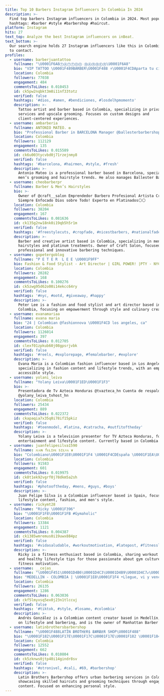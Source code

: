 ```yaml
---
title: Top 10 Barbers Instagram Influencers In Colombia In 2024
description: >-
  Find top barbers Instagram influencers in Colombia in 2024. Most popular
  hashtags: #barber #style #barbershop #haircut.
platform: Instagram
hits: 27
text_top: Analyze the best Instagram influencers on inBeat.
text_bottom: >-
  Our search engine holds 27 Instagram influencers like this in Colombia for you
  to contact.
profiles:
  - username: barberjuantattoo
    fullname: "\U0001F6A8ⓉⒶⓉⓉⓄⓄ ⒷⒶⓇⒷⒺⓇ\U0001F6A8"
    bio: "VIP TATTOO \U0001F489BARBER\U0001F488 ⬇️\U0001F4CDAparta tu cita Directamente\U0001F4CD⬇️ \U0001F4E5Cotizaciones:\U0001F4F2 +57 320 540 6610 \U0001F4F2 ‼️HAS DE CADA DÍA TU OBRA MAESTRA‼️"
    location: Colombia
    followers: 77038
    engagement: 484
    commentsToLikes: 0.010453
    id: ck5pw2nqbkt3m0i11nf33totz
    verified: false
    hashtags: '#dios, #amen, #bendiciones, #losdelhpmomento'
    description: >-
      Tattoo artist and barber based in Colombia, specializing in private tattoo
      services and upscale grooming. Focuses on custom designs and
      client-centered experiences.
  - username: ambarberia
    fullname: ANTONIO MATEO. ✪
    bio: "Professional Barber in BARCELONA Manager @ballesterbarbershop \U0001F1EA\U0001F1F8\U0001F30D ⬇️\U0001F6A8YouTube\U0001F6A8⬇️"
    location: Colombia
    followers: 112129
    engagement: 135
    commentsToLikes: 0.015589
    id: ck6u003tycvbd0j71rzejnmy8
    verified: false
    hashtags: '#barcelona, #hairmen, #style, #fresh'
    description: >-
      Antonio Mateo is a professional barber based in Barcelona, specializing in
      men’s grooming and hairstyle trends. He also manages Ballester Barbershop.
  - username: cheobarberpr
    fullname: Barber & Men’s Hairstyles
    bio: >-
      Owner of @craft__salon Emprendedor Barbero Profesional Artista Creativo
      Siempre Enfocado Dios sobre Todo! Experto en Platinados⚪️⚪️
    location: Colombia
    followers: 38204
    engagement: 167
    commentsToLikes: 0.081636
    id: ck135g2nw18nk0i19qb5h5r1m
    verified: false
    hashtags: '#freestylecuts, #cropfade, #nicestbarbers, #nationalfadeleague'
    description: >-
      Barber and creative artist based in Colombia, specializing in men’s
      hairstyles and platinum treatments. Owner of Craft Salon, focused on
      professional and innovative barbering techniques.
  - username: gopetergoblog
    fullname: "P E T E R  L E E \U0001F9FF"
    bio: Fashion & Food Stylist - Art Director | GIRL POWER! |PTY - NYC|
    location: Colombia
    followers: 20282
    engagement: 168
    commentsToLikes: 0.100276
    id: ck5zwg95d62o00i14ekcc64ry
    verified: false
    hashtags: '#nyc, #ootd, #giveaway, #happy'
    description: >-
      Peter Lee is a fashion and food stylist and art director based in
      Colombia, focusing on empowerment through style and culinary creativity.
  - username: evanamariaa
    fullname: evana maria
    bio: "24 | Colombian @fashionnova \U0001F4CD los angeles, ca"
    location: Colombia
    followers: 1126014
    engagement: 397
    commentsToLikes: 0.012705
    id: clexf01zpkub60j08gpsrjvbk
    verified: false
    hashtags: '#reels, #explorepage, #femalebarber, #explore'
    description: >-
      Evana Maria is a Colombian fashion influencer based in Los Angeles,
      specializing in fashion content and lifestyle trends, with an emphasis on
      accessible style.
  - username: yolani_leiva
    fullname: "Yolany Leiva\U0001F1ED\U0001F1F3"
    bio: >-
      Presentadora de Tv Azteca Honduras @tvazteca_hn Cuenta de respaldo:
      @yolany_leiva_tvhost_hn
    location: Colombia
    followers: 25434
    engagement: 889
    commentsToLikes: 0.022372
    id: ckapaqia7x35q0i78if15pkiz
    verified: false
    hashtags: '#teenmodel, #latina, #catracha, #outfitoftheday'
    description: >-
      Yolany Leiva is a television presenter for TV Azteca Honduras, focusing on
      entertainment and lifestyle content. Currently based in Colombia.
  - username: juanfelipesilva1590
    fullname: ᴊᴜᴀɴ fᴇʟɪᴘᴇ sɪʟᴠᴀ ♛
    bio: "Colombiano\U0001F1E8\U0001F1F4 \U0001F4CDEspaña \U0001F1EA\U0001F1F8"
    location: Colombia
    followers: 91583
    engagement: 601
    commentsToLikes: 0.019975
    id: ck8t1ek92vgrf0j78dkm5a2sh
    verified: false
    hashtags: '#photooftheday, #mens, #guys, #boys'
    description: >-
      Juan Felipe Silva is a Colombian influencer based in Spain, focusing on
      lifestyle content, fashion, and men's style.
  - username: rickymt28
    fullname: "Ricky \U0001F396"
    bio: "\U0001F1F8\U0001F1FB #Gymaholic"
    location: Colombia
    followers: 13384
    engagement: 1121
    commentsToLikes: 0.004387
    id: ck1385wmremus0i19uwx884pz
    verified: false
    hashtags: '#vidasaludable, #workoutmotivation, #latepost, #fitnesslifestyle'
    description: >-
      Ricky is a fitness enthusiast based in Colombia, sharing workout routines
      and healthy lifestyle tips for those passionate about gym culture and
      fitness motivation.
  - username: __cejas_
    fullname: "\U0001F451\U0001D4B6\U0001D4C3\U0001D4B9\U0001D4C7ℯ\U0001D4C8 ℊℴ\U0001D4C3\U0001D4CF\U0001D4B6\U0001D4C1ℯ\U0001D4CF\U0001F451          "
    bio: "MEDELLIN - COLOMBIA | \U0001F1E8\U0001F1F4 •Llegue, vi y vencí!⚡ •Publicidad al DM\U0001F4F2 • segunda cuenta: @priv_cejas__ •Manager @sebasjaramillo__"
    location: Colombia
    followers: 26135
    engagement: 1286
    commentsToLikes: 0.063036
    id: ckf5lmyxsq5ex0j23n1tlccuj
    verified: false
    hashtags: '#tiktok, #style, #losamo, #colombia'
    description: >-
      Andrés González is a Colombian content creator based in Medellín, focusing
      on lifestyle and barbering, and is the owner of Manhattan Barber Shop.
  - username: latinbrothersbarbershop
    fullname: "\U0001F488LATÎN ɃɌOTHɆɌ$ ɃȺɌɃɆɌ SHOP\U0001F488"
    bio: "\U0001F182\U0001F17E\U0001F17C\U0001F17E\U0001F182 \U0001F184\U0001F17D\U0001F170 \U0001F171\U0001F170\U0001F181\U0001F171\U0001F174\U0001F181\U0001F178\U0001F170 \U0001F4AF%URBΔṈΔ \U0001F488 @maicolbarber \U0001F4BA\U0001F5FD Cali-\U0001F1E8\U0001F1F4"
    location: Colombia
    followers: 12552
    engagement: 662
    commentsToLikes: 0.010804
    id: ck5zknws0jtp40i14gindr8sv
    verified: false
    hashtags: '#otronivel, #cali, #69, #barbershop'
    description: >-
      Latin Brothers Barbershop offers urban barbering services in Colombia,
      showcasing skilled haircuts and grooming techniques through engaging
      content. Focused on enhancing personal style.
---
```


